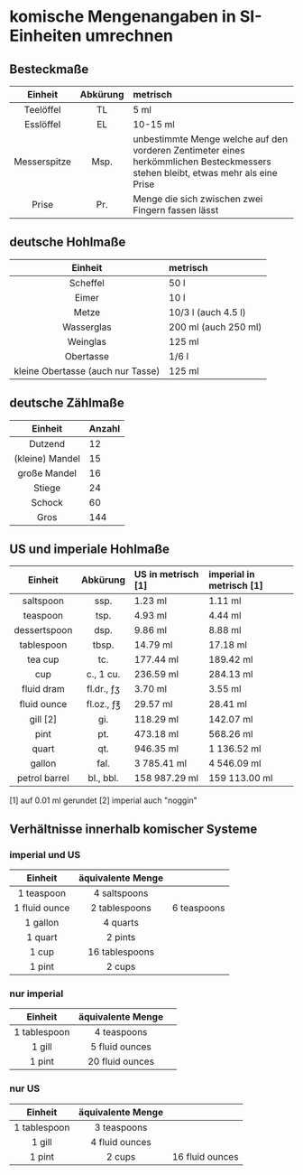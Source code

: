 # komische Mengenangaben in SI-Einheiten umrechnen


## Besteckmaße

|Einheit      |Abkürung     |metrisch|
|:-----------:|:-----------:|:-------|
|Teelöffel    |TL           |5 ml    |
|Esslöffel    |EL           |10-15 ml|
|Messerspitze |Msp.         |unbestimmte Menge welche auf den vorderen Zentimeter eines herkömmlichen Besteckmessers stehen bleibt, etwas mehr als eine Prise|
|Prise        |Pr.          |Menge die sich zwischen zwei Fingern fassen lässt|

## deutsche Hohlmaße
|Einheit      |metrisch|
|:-----------:|:-------|
|Scheffel     |50 l    |
|Eimer        |10 l    |
|Metze        |10/3 l (auch 4.5 l)   |
|Wasserglas   |200 ml (auch 250 ml) |
|Weinglas     | 125 ml|
|Obertasse    |1/6 l|
|kleine Obertasse (auch nur Tasse)|125 ml|

## deutsche Zählmaße

|Einheit      |Anzahl|
|:-----------:|:-------|
|Dutzend      |12|
|(kleine) Mandel| 15|
|große Mandel|16|
|Stiege|24|
|Schock|60|
|Gros|144|
## US und imperiale Hohlmaße

|Einheit      |Abkürung     |US in metrisch [1]    |imperial in metrisch [1]|
|:-----------:|:-----------:|:----------------------------------|:-------------------------|
|saltspoon    |ssp.         |1.23 ml                            |1.11 ml|
|teaspoon     |tsp.         |4.93 ml                            |4.44 ml|
|dessertspoon |dsp.         |9.86 ml                            |8.88 ml|
|tablespoon   |tbsp.        |14.79 ml                           |17.18 ml|
|tea cup      |tc.          |177.44 ml                          |189.42 ml|
|cup          |c., 1 cu.    |236.59 ml                          |284.13 ml|
|fluid dram   |fl.dr., ƒʒ   |3.70 ml                            |3.55 ml|
|fluid ounce  |fl.oz., ƒ℥   |29.57 ml                           |28.41 ml|
|gill [2]     |gi.          |118.29 ml                          |142.07 ml|
|pint         |pt.          |473.18 ml                          |568.26 ml|
|quart        |qt.          |946.35 ml                          |1 136.52 ml|
|gallon       |fal.         |3 785.41 ml                        |4 546.09 ml|
|petrol barrel|bl., bbl.    |158 987.29 ml                      |159 113.00 ml|

[1] auf 0.01 ml gerundet
[2] imperial auch "noggin"


## Verhältnisse innerhalb komischer Systeme

### imperial und US

|Einheit    |äquivalente Menge| |
|:---------:|:---------------------:|:--:|
|1 teaspoon|4 saltspoons||
|1 fluid ounce|2 tablespoons|6 teaspoons|
|1 gallon   |4 quarts|               |
|1 quart  |2 pints||
|1 cup |16 tablespoons|| 
|1 pint   |2 cups||

### nur imperial
|Einheit    |äquivalente Menge| |
|:---------:|:---------------------:|:--:|
|1 tablespoon| 4 teaspoons||
|1 gill |5 fluid ounces||
|1 pint|20 fluid ounces|

### nur US
|Einheit    |äquivalente Menge| |
|:---------:|:---------------------:|:--:|
|1 tablespoon| 3 teaspoons||
|1 gill        |4 fluid ounces||
|1 pint |2 cups|16 fluid ounces|
